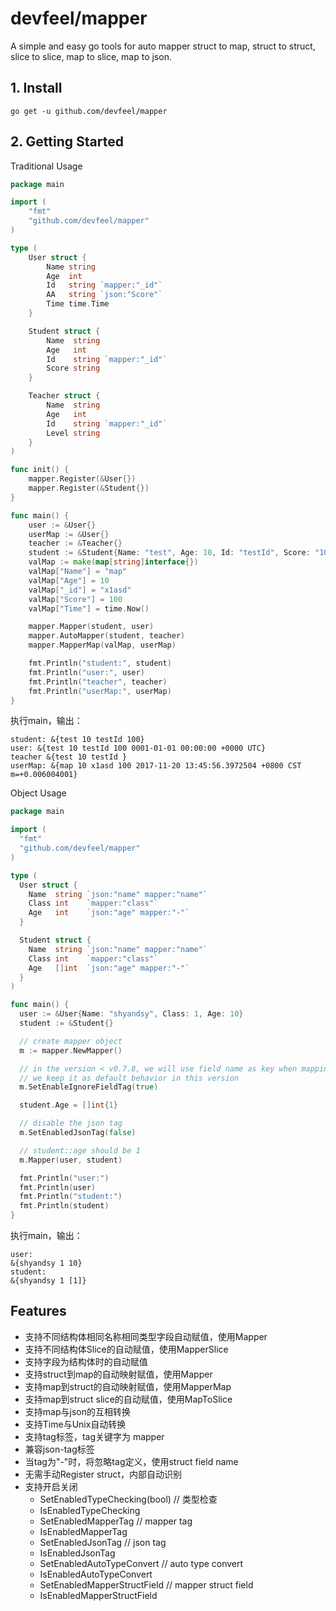 # devfeel/mapper

A simple and easy go tools for auto mapper struct to map, struct to struct, slice to slice, map to slice, map to json.

## 1. Install

```
go get -u github.com/devfeel/mapper
```

## 2. Getting Started

Traditional Usage
```go
package main

import (
	"fmt"
	"github.com/devfeel/mapper"
)

type (
	User struct {
		Name string
		Age  int
		Id   string `mapper:"_id"`
		AA   string `json:"Score"`
		Time time.Time
	}

	Student struct {
		Name  string
		Age   int
		Id    string `mapper:"_id"`
		Score string
	}

	Teacher struct {
		Name  string
		Age   int
		Id    string `mapper:"_id"`
		Level string
	}
)

func init() {
	mapper.Register(&User{})
	mapper.Register(&Student{})
}

func main() {
	user := &User{}
	userMap := &User{}
	teacher := &Teacher{}
	student := &Student{Name: "test", Age: 10, Id: "testId", Score: "100"}
	valMap := make(map[string]interface{})
	valMap["Name"] = "map"
	valMap["Age"] = 10
	valMap["_id"] = "x1asd"
	valMap["Score"] = 100
	valMap["Time"] = time.Now()

	mapper.Mapper(student, user)
	mapper.AutoMapper(student, teacher)
	mapper.MapperMap(valMap, userMap)

	fmt.Println("student:", student)
	fmt.Println("user:", user)
	fmt.Println("teacher", teacher)
	fmt.Println("userMap:", userMap)
}
```

执行main，输出：
```
student: &{test 10 testId 100}
user: &{test 10 testId 100 0001-01-01 00:00:00 +0000 UTC}
teacher &{test 10 testId }
userMap: &{map 10 x1asd 100 2017-11-20 13:45:56.3972504 +0800 CST m=+0.006004001}
```

Object Usage

```go
package main

import (
  "fmt"
  "github.com/devfeel/mapper"
)

type (
  User struct {
    Name  string `json:"name" mapper:"name"`
    Class int    `mapper:"class"`
    Age   int    `json:"age" mapper:"-"`
  }

  Student struct {
    Name  string `json:"name" mapper:"name"`
    Class int    `mapper:"class"`
    Age   []int  `json:"age" mapper:"-"`
  }
)

func main() {
  user := &User{Name: "shyandsy", Class: 1, Age: 10}
  student := &Student{}

  // create mapper object
  m := mapper.NewMapper()

  // in the version < v0.7.8, we will use field name as key when mapping structs
  // we keep it as default behavior in this version
  m.SetEnableIgnoreFieldTag(true)

  student.Age = []int{1}

  // disable the json tag
  m.SetEnabledJsonTag(false)

  // student::age should be 1
  m.Mapper(user, student)

  fmt.Println("user:")
  fmt.Println(user)
  fmt.Println("student:")
  fmt.Println(student)
}
```

执行main，输出：
```
user:
&{shyandsy 1 10}
student:
&{shyandsy 1 [1]}
```



## Features

* 支持不同结构体相同名称相同类型字段自动赋值，使用Mapper
* 支持不同结构体Slice的自动赋值，使用MapperSlice
* 支持字段为结构体时的自动赋值
* 支持struct到map的自动映射赋值，使用Mapper
* 支持map到struct的自动映射赋值，使用MapperMap
* 支持map到struct slice的自动赋值，使用MapToSlice
* 支持map与json的互相转换
* 支持Time与Unix自动转换
* 支持tag标签，tag关键字为 mapper
* 兼容json-tag标签
* 当tag为"-"时，将忽略tag定义，使用struct field name
* 无需手动Register struct，内部自动识别
* 支持开启关闭
  * SetEnabledTypeChecking(bool)   // 类型检查
  * IsEnabledTypeChecking 
  * SetEnabledMapperTag            // mapper tag
  * IsEnabledMapperTag
  * SetEnabledJsonTag              // json tag
  * IsEnabledJsonTag
  * SetEnabledAutoTypeConvert      // auto type convert
  * IsEnabledAutoTypeConvert
  * SetEnabledMapperStructField    // mapper struct field
  * IsEnabledMapperStructField